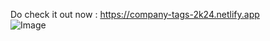 Do check it out now : https://company-tags-2k24.netlify.app
<br/>
![Image](https://github.com/user-attachments/assets/c88f947d-f7ad-4163-9a69-83ff15a3ad55)
